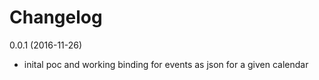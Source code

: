 Changelog
=========

0.0.1 (2016-11-26)
* inital poc and working binding for events as json for a given calendar
